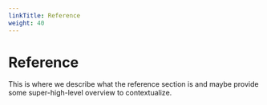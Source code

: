 ```yaml
---
linkTitle: Reference
weight: 40
---
```


# Reference

This is where we describe what the reference section is and maybe provide
some super-high-level overview to contextualize.
